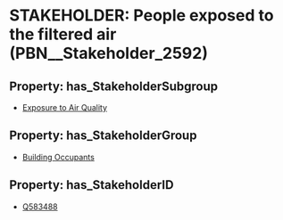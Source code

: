 # STAKEHOLDER: __People exposed to the filtered air__ (PBN__Stakeholder_2592)

## Property: has_StakeholderSubgroup

* [Exposure to Air Quality](PBN__StakeholderSubgroup_33)

## Property: has_StakeholderGroup

* [Building Occupants](PBN__StakeholderGroup_11)

## Property: has_StakeholderID

* [Q583488](Q583488)

